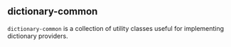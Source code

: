 ## dictionary-common

`dictionary-common` is a collection of utility classes useful for implementing dictionary providers.